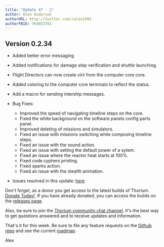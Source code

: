 ```yaml
---
title: "Update 47 - 🎈"
author: Alex Anderson
authorURL: http://twitter.com/ralex1993
authorFBID: 764853781
---
```


## Version 0.2.34

* Added better error messaging
* Added notifications for damage step verification and shuttle launching.
* Flight Directors can now create virii from the computer core core.
* Added coloring to the computer core terminals to reflect the status.
* Add a macro for sending intership messages.

* Bug Fixes:
  * Improved the speed of navigating timeline steps on the core.
  * Fixed the white background on the software panels config parts panel.
  * Improved deleting of missions and simulators.
  * Fixed an issue with missions switching while composing timeline steps.
  * Fixed an issue with the sound action.
  * Fixed an issue with setting the default power of a sytem.
  * Fixed an issue where the reactor heat starts at 100%.
  * Fixed code cyphers printing.
  * Fixed sparks action.
  * Fixed an issue with the stealth animation.

- Issues resolved in this update:
  [here](https://github.com/Thorium-Sim/thorium/issues?utf8=✓&q=is%3Aissue+is%3Aclosed+closed%3A2018-05-19..2018-05-26)

Don't forget, as a donor you get access to the latest builds of Thorium.
[Donate Today!](/en/donate). If you have already donated, you can access the
builds on the [releases page](/en/releases).

Also, be sure to join the
[Thorium community chat channel](https://discord.gg/UvxTQZz). It's the best way
to get questions answered and to receive updates and information.

That's it for this week. Be sure to file any feature requests on the
[Github repo](https://github.com/Thorium-Sim/thorium/issues) and see the current
[roadmap](https://github.com/Thorium-Sim/thorium/projects/2).

Alex
